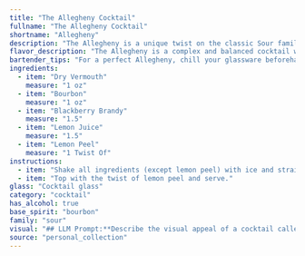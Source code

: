 ```yaml
---
title: "The Allegheny Cocktail"
fullname: "The Allegheny Cocktail"
shortname: "Allegheny"
description: "The Allegheny is a unique twist on the classic Sour family, drawing inspiration from the rich history of American cocktailing. While its origins are debated, it likely emerged in the early 20th century, showcasing the versatility of bourbon and the burgeoning popularity of blackberry brandy. "
flavor_description: "The Allegheny is a complex and balanced cocktail with a dry, herbal forward character. The dry vermouth provides a bitter backbone with notes of spice and citrus. The bourbon adds warmth and spice, while the blackberry brandy contributes sweet, fruity notes. The lemon juice cuts through the richness, offering a refreshing acidity, while the lemon peel enhances the citrus aroma. "
bartender_tips: "For a perfect Allegheny, chill your glassware beforehand.  Use a good quality dry vermouth, and don't be afraid to go heavy on the blackberry brandy - it's the star of the show.  Freshly squeezed lemon juice is key, and a twist of lemon peel adds an elegant touch.  Shake vigorously with ice to chill thoroughly, then strain into your chilled glass.  Enjoy! "
ingredients:
  - item: "Dry Vermouth"
    measure: "1 oz"
  - item: "Bourbon"
    measure: "1 oz"
  - item: "Blackberry Brandy"
    measure: "1.5"
  - item: "Lemon Juice"
    measure: "1.5"
  - item: "Lemon Peel"
    measure: "1 Twist Of"
instructions:
  - item: "Shake all ingredients (except lemon peel) with ice and strain into a cocktail glass."
  - item: "Top with the twist of lemon peel and serve."
glass: "Cocktail glass"
category: "cocktail"
has_alcohol: true
base_spirit: "bourbon"
family: "sour"
visual: "## LLM Prompt:**Describe the visual appeal of a cocktail called Allegheny based on the following ingredients:*** Dry Vermouth* Bourbon* Blackberry Brandy* Lemon Juice* Lemon Peel**Consider these aspects:*** **Color:** What overall hue does the cocktail have? Is it clear, cloudy, or layered? Are there any color gradients or variations?* **Texture:** Is the drink still, fizzy, or have any visible ingredients? * **Glassware:** What type of glass would best showcase the cocktail's appearance? * **Garnish:** How does the lemon peel affect the visual presentation? **Write your description as if you are a seasoned mixologist, emphasizing the subtle beauty of the cocktail.** "
source: "personal_collection"
---
```


